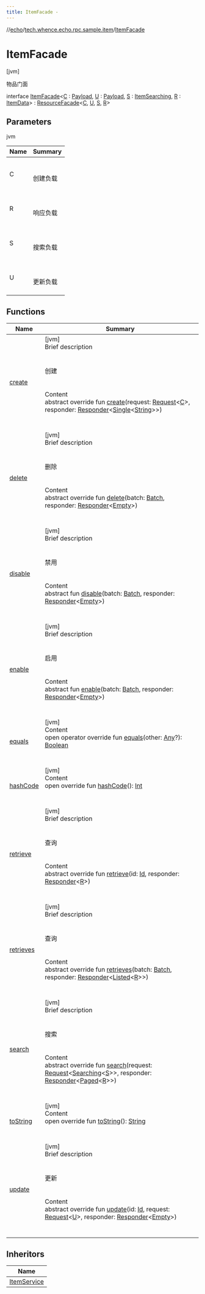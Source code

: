 ```yaml
---
title: ItemFacade -
---
```

//[echo](../../index.md)/[tech.whence.echo.rpc.sample.item](../index.md)/[ItemFacade](index.md)



# ItemFacade  
 [jvm] 

物品门面

interface [ItemFacade](index.md)<[C](index.md) : [Payload](../../tech.whence.echo.rpc.payload/-payload/index.md), [U](index.md) : [Payload](../../tech.whence.echo.rpc.payload/-payload/index.md), [S](index.md) : [ItemSearching](../-item-searching/index.md), [R](index.md) : [ItemData](../-item-data/index.md)> : [ResourceFacade](../../tech.whence.echo.rpc.sample.resource/-resource-facade/index.md)<[C](index.md), [U](index.md), [S](index.md), [R](index.md)>    


## Parameters  
  
jvm  
  
|  Name|  Summary| 
|---|---|
| C| <br><br>创建负载<br><br>
| R| <br><br>响应负载<br><br>
| S| <br><br>搜索负载<br><br>
| U| <br><br>更新负载<br><br>
  


## Functions  
  
|  Name|  Summary| 
|---|---|
| [create](../../tech.whence.echo.rpc.sample.resource/-resource-facade/create.md)| [jvm]  <br>Brief description  <br><br><br>创建<br><br>  <br>Content  <br>abstract override fun [create](../../tech.whence.echo.rpc.sample.resource/-resource-facade/create.md)(request: [Request](../../tech.whence.echo.rpc.request/-request/index.md)<[C](index.md)>, responder: [Responder](../../tech.whence.echo.rpc/index.md#tech.whence.echo.rpc/Responder///PointingToDeclaration/)<[Single](../../tech.whence.echo.rpc.payload/-single/index.md)<[String](https://kotlinlang.org/api/latest/jvm/stdlib/kotlin/-string/index.html)>>)  <br><br><br>
| [delete](../../tech.whence.echo.rpc.sample.resource/-resource-facade/delete.md)| [jvm]  <br>Brief description  <br><br><br>删除<br><br>  <br>Content  <br>abstract override fun [delete](../../tech.whence.echo.rpc.sample.resource/-resource-facade/delete.md)(batch: [Batch](../../tech.whence.echo.rpc.request/-batch/index.md), responder: [Responder](../../tech.whence.echo.rpc/index.md#tech.whence.echo.rpc/Responder///PointingToDeclaration/)<[Empty](../../tech.whence.echo.rpc.payload/-empty/index.md)>)  <br><br><br>
| [disable](disable.md)| [jvm]  <br>Brief description  <br><br><br>禁用<br><br>  <br>Content  <br>abstract fun [disable](disable.md)(batch: [Batch](../../tech.whence.echo.rpc.request/-batch/index.md), responder: [Responder](../../tech.whence.echo.rpc/index.md#tech.whence.echo.rpc/Responder///PointingToDeclaration/)<[Empty](../../tech.whence.echo.rpc.payload/-empty/index.md)>)  <br><br><br>
| [enable](enable.md)| [jvm]  <br>Brief description  <br><br><br>启用<br><br>  <br>Content  <br>abstract fun [enable](enable.md)(batch: [Batch](../../tech.whence.echo.rpc.request/-batch/index.md), responder: [Responder](../../tech.whence.echo.rpc/index.md#tech.whence.echo.rpc/Responder///PointingToDeclaration/)<[Empty](../../tech.whence.echo.rpc.payload/-empty/index.md)>)  <br><br><br>
| [equals](../../tech.whence.echo.webclient.response.exception/-response-unrecognized-exception/index.md#kotlin/Any/equals/#kotlin.Any?/PointingToDeclaration/)| [jvm]  <br>Content  <br>open operator override fun [equals](../../tech.whence.echo.webclient.response.exception/-response-unrecognized-exception/index.md#kotlin/Any/equals/#kotlin.Any?/PointingToDeclaration/)(other: [Any](https://kotlinlang.org/api/latest/jvm/stdlib/kotlin/-any/index.html)?): [Boolean](https://kotlinlang.org/api/latest/jvm/stdlib/kotlin/-boolean/index.html)  <br><br><br>
| [hashCode](../../tech.whence.echo.webclient.response.exception/-response-unrecognized-exception/index.md#kotlin/Any/hashCode/#/PointingToDeclaration/)| [jvm]  <br>Content  <br>open override fun [hashCode](../../tech.whence.echo.webclient.response.exception/-response-unrecognized-exception/index.md#kotlin/Any/hashCode/#/PointingToDeclaration/)(): [Int](https://kotlinlang.org/api/latest/jvm/stdlib/kotlin/-int/index.html)  <br><br><br>
| [retrieve](index.md#tech.whence.echo.rpc.sample.resource/ResourceFacade/retrieve/#tech.whence.echo.rpc.request.Id#io.vertx.core.Handler[io.vertx.core.AsyncResult[tech.whence.echo.rpc.response.Response[TypeParam(bounds=[tech.whence.echo.rpc.sample.item.ItemData])]]]/PointingToDeclaration/)| [jvm]  <br>Brief description  <br><br><br>查询<br><br>  <br>Content  <br>abstract override fun [retrieve](index.md#tech.whence.echo.rpc.sample.resource/ResourceFacade/retrieve/#tech.whence.echo.rpc.request.Id#io.vertx.core.Handler[io.vertx.core.AsyncResult[tech.whence.echo.rpc.response.Response[TypeParam(bounds=[tech.whence.echo.rpc.sample.item.ItemData])]]]/PointingToDeclaration/)(id: [Id](../../tech.whence.echo.rpc.request/-id/index.md), responder: [Responder](../../tech.whence.echo.rpc/index.md#tech.whence.echo.rpc/Responder///PointingToDeclaration/)<[R](index.md)>)  <br><br><br>
| [retrieves](index.md#tech.whence.echo.rpc.sample.resource/ResourceFacade/retrieves/#tech.whence.echo.rpc.request.Batch#io.vertx.core.Handler[io.vertx.core.AsyncResult[tech.whence.echo.rpc.response.Response[tech.whence.echo.rpc.payload.Listed[TypeParam(bounds=[tech.whence.echo.rpc.sample.item.ItemData])]]]]/PointingToDeclaration/)| [jvm]  <br>Brief description  <br><br><br>查询<br><br>  <br>Content  <br>abstract override fun [retrieves](index.md#tech.whence.echo.rpc.sample.resource/ResourceFacade/retrieves/#tech.whence.echo.rpc.request.Batch#io.vertx.core.Handler[io.vertx.core.AsyncResult[tech.whence.echo.rpc.response.Response[tech.whence.echo.rpc.payload.Listed[TypeParam(bounds=[tech.whence.echo.rpc.sample.item.ItemData])]]]]/PointingToDeclaration/)(batch: [Batch](../../tech.whence.echo.rpc.request/-batch/index.md), responder: [Responder](../../tech.whence.echo.rpc/index.md#tech.whence.echo.rpc/Responder///PointingToDeclaration/)<[Listed](../../tech.whence.echo.rpc.payload/-listed/index.md)<[R](index.md)>>)  <br><br><br>
| [search](index.md#tech.whence.echo.rpc.sample.resource/ResourceFacade/search/#tech.whence.echo.rpc.request.Request[tech.whence.echo.rpc.payload.Searching[TypeParam(bounds=[tech.whence.echo.rpc.sample.item.ItemSearching])]]#io.vertx.core.Handler[io.vertx.core.AsyncResult[tech.whence.echo.rpc.response.Response[tech.whence.echo.rpc.payload.Paged[TypeParam(bounds=[tech.whence.echo.rpc.sample.item.ItemData])]]]]/PointingToDeclaration/)| [jvm]  <br>Brief description  <br><br><br>搜索<br><br>  <br>Content  <br>abstract override fun [search](index.md#tech.whence.echo.rpc.sample.resource/ResourceFacade/search/#tech.whence.echo.rpc.request.Request[tech.whence.echo.rpc.payload.Searching[TypeParam(bounds=[tech.whence.echo.rpc.sample.item.ItemSearching])]]#io.vertx.core.Handler[io.vertx.core.AsyncResult[tech.whence.echo.rpc.response.Response[tech.whence.echo.rpc.payload.Paged[TypeParam(bounds=[tech.whence.echo.rpc.sample.item.ItemData])]]]]/PointingToDeclaration/)(request: [Request](../../tech.whence.echo.rpc.request/-request/index.md)<[Searching](../../tech.whence.echo.rpc.payload/-searching/index.md)<[S](index.md)>>, responder: [Responder](../../tech.whence.echo.rpc/index.md#tech.whence.echo.rpc/Responder///PointingToDeclaration/)<[Paged](../../tech.whence.echo.rpc.payload/-paged/index.md)<[R](index.md)>>)  <br><br><br>
| [toString](../../tech.whence.echo.webclient.response.exception/-response-unrecognized-exception/index.md#kotlin/Any/toString/#/PointingToDeclaration/)| [jvm]  <br>Content  <br>open override fun [toString](../../tech.whence.echo.webclient.response.exception/-response-unrecognized-exception/index.md#kotlin/Any/toString/#/PointingToDeclaration/)(): [String](https://kotlinlang.org/api/latest/jvm/stdlib/kotlin/-string/index.html)  <br><br><br>
| [update](../../tech.whence.echo.rpc.sample.resource/-resource-facade/update.md)| [jvm]  <br>Brief description  <br><br><br>更新<br><br>  <br>Content  <br>abstract override fun [update](../../tech.whence.echo.rpc.sample.resource/-resource-facade/update.md)(id: [Id](../../tech.whence.echo.rpc.request/-id/index.md), request: [Request](../../tech.whence.echo.rpc.request/-request/index.md)<[U](index.md)>, responder: [Responder](../../tech.whence.echo.rpc/index.md#tech.whence.echo.rpc/Responder///PointingToDeclaration/)<[Empty](../../tech.whence.echo.rpc.payload/-empty/index.md)>)  <br><br><br>


## Inheritors  
  
|  Name| 
|---|
| [ItemService](../-item-service/index.md)

